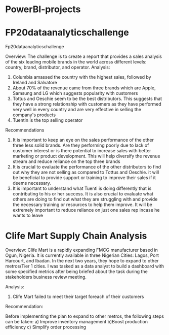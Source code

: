 # PowerBI-projects
# FP20dataanalyticschallenge

Fp20dataanalyticschallenge

Overview: The challenge is to create a report that provides a sales analysis of the six leading mobile brands in the world across different levels: country, brand, distributor, and operator.
Analysis:
1) Columbia amassed the country with the highest sales, followed by Ireland and Salvatore
2) About 70% of the revenue came from three brands which are Apple, Samsung and LG which suggests popularity with customers
3) Tottus and Oeschie seem to be the best distributors. This suggests that they have a strong relationship with customers as they have performed very well in every country and are very effective in selling the company's products
4) Tuentin is the top selling operator

Recommendations
1) It is important to keep an eye on the  sales performance of the other three less solid brands. Are they performing poorly due to lack of customer interest or is there potential to increase sales with better marketing  or product development. This will help diversify the revenue stream and reduce reliance on the top three brands
2) It is crucial to evaluate the performance of the other distributors to find out why they are not selling as compared to  Tottus and Oeschie. it will be beneficial to provide support or training to improve their sales if it deems necessary.
3) It is important to understand what Tuenti is doing differently that is contributing to his or her success. It is also crucial to evaluate what others are doing to find out what they are struggling with and provide the necessary training or resources to help them improve. It will be extremely important to reduce reliance on just one sales rep incase he wants to leave
# Clife Mart Supply Chain Analysis
Overview: Clife Mart is a rapidly expanding FMCG manufacturer based in Ogun, Nigeria. It is currently available in three Nigerian Cities: Lagos, Port Harcourt, and Ibadan. In the next two years, they hope to expand to other metros/Tier 1 cities. I was tasked as a data analyst to build a dashboard with some specified metrics after being briefed about the task during the stakeholders business review meeting.

Analysis:
1) Clife Mart failed to meet their target foreach of their customers

Recommendation:

Before implementing the plan to expand to other metros, the following steps can be taken:
a) Improve inventory management
b)Boost production efficiency
c) Simplify order processing

